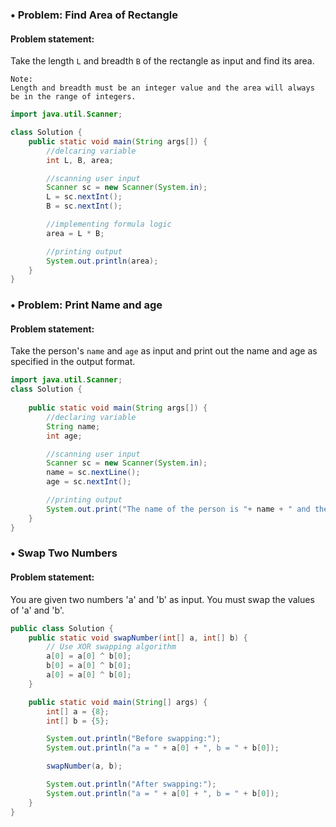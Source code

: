 ### • Problem: Find Area of Rectangle

#### Problem statement:

Take the length `L` and breadth `B` of the rectangle as input and find its area.

    Note:
    Length and breadth must be an integer value and the area will always be in the range of integers.

```Java
import java.util.Scanner;

class Solution {
    public static void main(String args[]) {
        //delcaring variable
        int L, B, area;

        //scanning user input
        Scanner sc = new Scanner(System.in);
        L = sc.nextInt();
        B = sc.nextInt();

        //implementing formula logic
        area = L * B;

        //printing output
		System.out.println(area);
    }
}
```


### • Problem: Print Name and age

#### Problem statement:

Take the person's `name` and `age` as input and print out the name and age as specified in the output format.

```Java
import java.util.Scanner;
class Solution {
	
	public static void main(String args[]) {
		//declaring variable
		String name;
		int age;

		//scanning user input
		Scanner sc = new Scanner(System.in);
		name = sc.nextLine();
		age = sc.nextInt();

        //printing output
		System.out.print("The name of the person is "+ name + " and the age is "+ age +"." );
	}
}
```


### • Swap Two Numbers

#### Problem statement:

You are given two numbers 'a' and 'b' as input. You must swap the values of 'a' and 'b'.

```Java
public class Solution {
    public static void swapNumber(int[] a, int[] b) {
        // Use XOR swapping algorithm
        a[0] = a[0] ^ b[0];
        b[0] = a[0] ^ b[0];
        a[0] = a[0] ^ b[0];
    }

    public static void main(String[] args) {
        int[] a = {8};
        int[] b = {5};

        System.out.println("Before swapping:");
        System.out.println("a = " + a[0] + ", b = " + b[0]);

        swapNumber(a, b);

        System.out.println("After swapping:");
        System.out.println("a = " + a[0] + ", b = " + b[0]);
    }
}
```